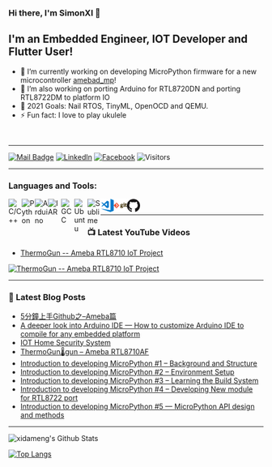 ### Hi there, I'm SimonXI 👋

## I'm an Embedded Engineer, IOT Developer and Flutter User!
- 🔭 I’m currently working on developing MicroPython firmware for a new microcontroller [amebad_mp]!
- 🌱 I’m also working on porting Arduino for RTL8720DN and porting RTL8722DM to platform IO
- 🥅 2021 Goals: Nail RTOS, TinyML, OpenOCD and QEMU.
- ⚡ Fun fact: I love to play ukulele 


<br />


---

[![Mail Badge](https://img.shields.io/badge/-xidameng@gmail.com-c14438?style=flat&logo=Gmail&logoColor=white&link=mailto:xidameng@gmail.com)](mailto:xidameng@gmail.com)
[![LinkedIn](https://img.shields.io/badge/LinkedIn-Simon-blue?style=flat-square&logo=linkedin)](https://www.linkedin.com/in/simon-%E5%B8%AD%E8%90%8C-81402b5a/ "LinkedIn")
[![Facebook](https://img.shields.io/badge/Facebook-Simon-blue?style=flat-square&logo=Facebook)](https://www.facebook.com/simon.ximeng/ "Facebook")
![Visitors](https://visitor-badge.glitch.me/badge?page_id=xidameng.readme) 


---
### Languages and Tools:
<img align="left" alt="C/C++" width="26px" src="https://upload.wikimedia.org/wikipedia/commons/thumb/1/18/ISO_C%2B%2B_Logo.svg/1200px-ISO_C%2B%2B_Logo.svg.png" />
<img align="left" alt="Python" width="26px" src="https://seeklogo.com/images/P/python-logo-A32636CAA3-seeklogo.com.png" />
<img align="left" alt="Arduino" width="26px" src="https://seeklogo.com/images/A/arduino-logo-BC7CBC1DAA-seeklogo.com.png" />
<img align="left" alt="IAR" width="26px" src="https://www.iar.com/siteassets/logo.svg" />
<img align="left" alt="GCC" width="26px" src="https://upload.wikimedia.org/wikipedia/commons/5/5e/GNU_Compiler_Collection_logo.png" />
<img align="left" alt="Ubuntu" width="26px" src="https://seeklogo.com/images/U/ubuntu-logo-8FDEC6A07B-seeklogo.com.png" />
<img align="left" alt="Sublime" width="26px" src="https://cdn.worldvectorlogo.com/logos/sublime-text.svg" />
<img align="left" alt="Visual Studio Code" width="26px" src="https://raw.githubusercontent.com/github/explore/80688e429a7d4ef2fca1e82350fe8e3517d3494d/topics/visual-studio-code/visual-studio-code.png" />
<img align="left" alt="Git" width="26px" src="https://raw.githubusercontent.com/github/explore/80688e429a7d4ef2fca1e82350fe8e3517d3494d/topics/git/git.png" />
<img align="left" alt="GitHub" width="26px" src="https://raw.githubusercontent.com/github/explore/78df643247d429f6cc873026c0622819ad797942/topics/github/github.png" />

<br />

---

### 📺 Latest YouTube Videos
<!-- YOUTUBE:START -->
- [ThermoGun -- Ameba RTL8710 IoT Project](https://www.youtube.com/watch?v=U-t-lcCIZLs)
<!-- YOUTUBE:END -->

[![ThermoGun -- Ameba RTL8710 IoT Project](https://img.youtube.com/vi/U-t-lcCIZLs/0.jpg)](https://youtu.be/U-t-lcCIZLs "ThermoGun -- Ameba RTL8710 IoT Project")

---

### 📕 Latest Blog Posts
<!-- BLOG-POST-LIST:START -->
- [5分鐘上手Github之–Ameba篇](https://forum.amebaiot.com/t/5-github-ameba/459?u=xidameng)
- [A deeper look into Arduino IDE — How to customize Arduino IDE to compile for any embedded platform](https://forum.amebaiot.com/t/a-deeper-look-into-arduino-ide-how-to-customize-arduino-ide-to-compile-for-any-embedded-platform/156?u=xidameng)
- [IOT Home Security System](https://forum.amebaiot.com/t/iot-home-security-system/61?u=xidameng)
- [ThermoGun🌡gun – Ameba RTL8710AF](https://forum.amebaiot.com/t/thermogun-ameba-rtl8710af/60?u=xidameng)
- [Introduction to developing MicroPython #1 – Background and Structure](https://forum.amebaiot.com/t/introduction-to-developing-micropython-1-background-and-structure/93?u=xidameng)
- [Introduction to developing MicroPython #2 – Environment Setup](https://forum.amebaiot.com/t/introduction-to-developing-micropython-2-environment-setup/99?u=xidameng)
- [Introduction to developing MicroPython #3 – Learning the Build System](https://forum.amebaiot.com/t/introduction-to-developing-micropython-3-learning-the-build-system/112?u=xidameng)
- [Introduction to developing MicroPython #4 – Developing New module for RTL8722 port](https://forum.amebaiot.com/t/introduction-to-developing-micropython-4-developing-new-module-for-rtl8722-port/130?u=xidameng)
- [Introduction to developing MicroPython #5 — MicroPython API design and methods](https://forum.amebaiot.com/t/introduction-to-developing-micropython-5-micropython-api-design-and-methods/143?u=xidameng)

<!-- BLOG-POST-LIST:END -->

---

<img align="left" alt="xidameng's Github Stats" src="https://github-readme-stats.vercel.app/api?username=xidameng&show_icons=true&hide_border=true" />

<br />


[![Top Langs](https://github-readme-stats.vercel.app/api/top-langs/?username=xidameng&layout=compact)](https://github.com/xidameng/xidameng)

[amebad_mp]: https://github.com/xidameng/micropython_amebaD
